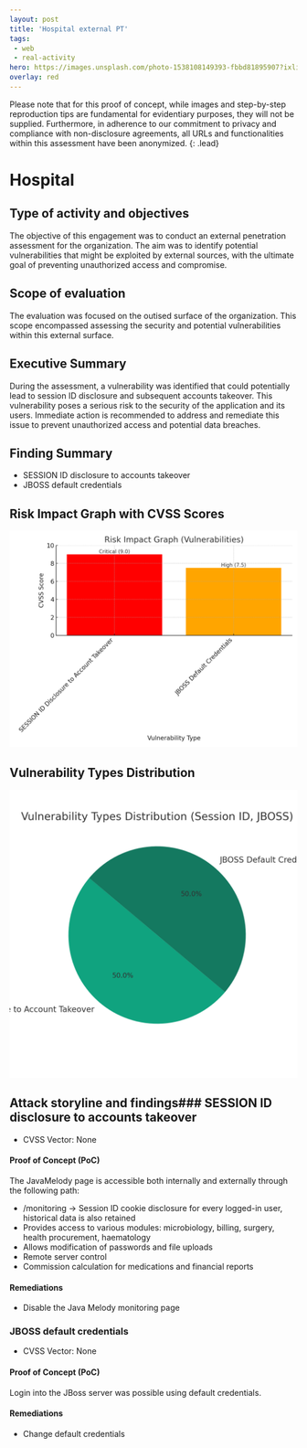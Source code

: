 ```yaml
---
layout: post
title: 'Hospital external PT'
tags:
 - web
 - real-activity
hero: https://images.unsplash.com/photo-1538108149393-fbbd81895907?ixlib=rb-4.0.3&ixid=M3wxMjA3fDB8MHxwaG90by1wYWdlfHx8fGVufDB8fHx8fA%3D%3D&auto=format&fit=crop&w=1528&q=80
overlay: red
---
```


Please note that for this proof of concept, while images and step-by-step reproduction tips are fundamental for evidentiary purposes, they will not be supplied. Furthermore, in adherence to our commitment to privacy and compliance with non-disclosure agreements, all URLs and functionalities within this assessment have been anonymized. {: .lead}
 <!--break-->

# Hospital

## Type of activity and objectives
The objective of this engagement was to conduct an external penetration assessment for the organization. The aim was to identify potential vulnerabilities that might be exploited by external sources, with the ultimate goal of preventing unauthorized access and compromise.
## Scope of evaluation
The evaluation was focused on the outised surface of the organization. This scope encompassed assessing the security and potential vulnerabilities within this external surface.
## Executive Summary
During the assessment, a vulnerability was identified that could potentially lead to session ID disclosure and subsequent accounts takeover. This vulnerability poses a serious risk to the security of the application and its users. Immediate action is recommended to address and remediate this issue to prevent unauthorized access and potential data breaches.
## Finding Summary
- SESSION ID disclosure to accounts takeover
- JBOSS default credentials
## Risk Impact Graph with CVSS Scores

![](https://raw.githubusercontent.com/blitz0p3rations/blitz0p3rations.github.io/master/uploads/id29.png)

## Vulnerability Types Distribution

![](https://raw.githubusercontent.com/blitz0p3rations/blitz0p3rations.github.io/master/uploads/id30.png)

## Attack storyline and findings### SESSION ID disclosure to accounts takeover
- CVSS Vector: None
#### Proof of Concept (PoC) 
The JavaMelody page is accessible both internally and externally through the following path:
- /monitoring -> Session ID cookie disclosure for every logged-in user, historical data is also retained
- Provides access to various modules: microbiology, billing, surgery, health procurement, haematology
- Allows modification of passwords and file uploads
- Remote server control
- Commission calculation for medications and financial reports
#### Remediations
- Disable the Java Melody monitoring page
### JBOSS default credentials
- CVSS Vector: None
#### Proof of Concept (PoC) 
Login into the JBoss server was possible using default credentials.
#### Remediations
- Change default credentials
